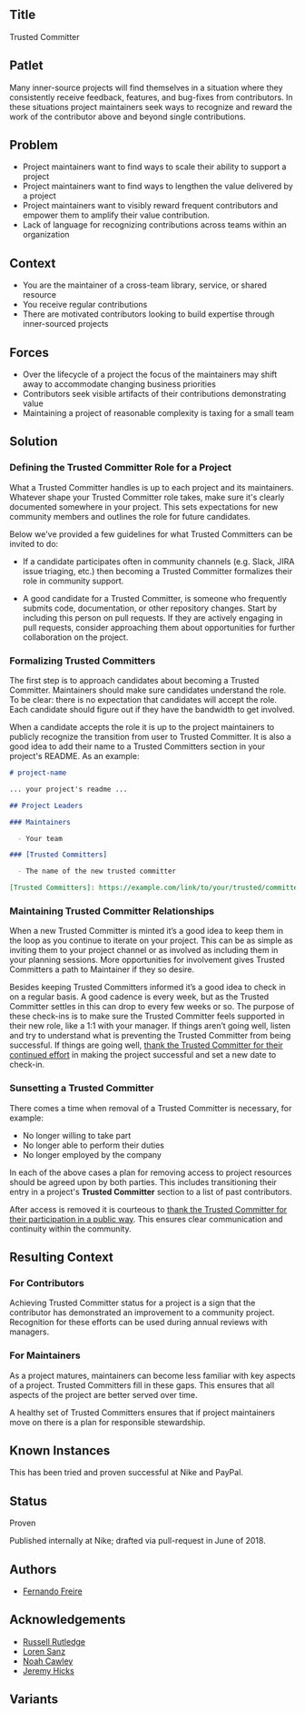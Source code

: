 ## Title

Trusted Committer

## Patlet

Many inner-source projects will find themselves in a situation where
they consistently receive feedback, features, and bug-fixes from contributors.
In these situations project maintainers seek ways to recognize and reward the
work of the contributor above and beyond single contributions.

## Problem

  - Project maintainers want to find ways to scale their ability to support a
  project
  - Project maintainers want to find ways to lengthen the value delivered by a
  project
  - Project maintainers want to visibly reward frequent contributors and
  empower them to amplify their value contribution.
  - Lack of language for recognizing contributions across teams within an
  organization

## Context

  - You are the maintainer of a cross-team library, service, or shared resource
  - You receive regular contributions
  - There are motivated contributors looking to build expertise through
    inner-sourced projects

## Forces

  - Over the lifecycle of a project the focus of the maintainers may shift away
  to accommodate changing business priorities
  - Contributors seek visible artifacts of their contributions demonstrating
  value
  - Maintaining a project of reasonable complexity is taxing for a small team

## Solution

### Defining the Trusted Committer Role for a Project

What a Trusted Committer handles is up to each project and its maintainers.
Whatever shape your Trusted Committer role takes, make sure it's clearly
documented somewhere in your project. This sets expectations for new community
members and outlines the role for future candidates.

Below we've provided a few guidelines for what Trusted Committers can be
invited to do:

* If a candidate participates often in community channels (e.g. Slack, JIRA
issue triaging, etc.) then becoming a Trusted Committer formalizes their role
in community support.

* A good candidate for a Trusted Committer, is someone who frequently submits
code, documentation, or other repository changes.  Start by including this
person on pull requests. If they are actively engaging in pull requests,
consider approaching them about opportunities for further collaboration on the
project.

### Formalizing Trusted Committers

The first step is to approach candidates about becoming a Trusted Committer.
Maintainers should make sure candidates understand the role. To be clear:
there is no expectation that candidates will accept the role. Each candidate
should figure out if they have the bandwidth to get involved.

When a candidate accepts the role it is up to the project maintainers to
publicly recognize the transition from user to Trusted Committer. It is also a
good idea to add their name to a Trusted Committers section in your project's
README.  As an example:

```markdown
# project-name

... your project's readme ...

## Project Leaders

### Maintainers

  - Your team

### [Trusted Committers]

  - The name of the new trusted committer

[Trusted Committers]: https://example.com/link/to/your/trusted/committer/documentation.md
```

### Maintaining Trusted Committer Relationships

When a new Trusted Committer is minted it’s a good idea to keep them in the
loop as you continue to iterate on your project. This can be as simple as
inviting them to your project channel or as involved as including them in your
planning sessions. More opportunities for involvement gives Trusted Committers
a path to Maintainer if they so desire.

Besides keeping Trusted Committers informed it’s a good idea to check in on a
regular basis. A good cadence is every week, but as the Trusted Committer
settles in this can drop to every few weeks or so. The purpose of these
check-ins is to make sure the Trusted Committer feels supported in their new
role, like a 1:1 with your manager. If things aren’t going well, listen and
try to understand what is preventing the Trusted Committer from being successful.
If things are going well, [thank the Trusted Committer for their continued
effort][praise] in making the project successful and set a new date to check-in.

### Sunsetting a Trusted Committer

There comes a time when removal of a Trusted Committer is necessary, for
example:

* No longer willing to take part
* No longer able to perform their duties
* No longer employed by the company

In each of the above cases a plan for removing access to project resources
should be agreed upon by both parties. This includes transitioning their entry in
a project's **Trusted Committer** section to a list of past contributors.

After access is removed it is courteous to [thank the Trusted Committer for
their participation in a public way][praise]. This ensures clear communication
and continuity within the community.

## Resulting Context

### For Contributors

Achieving Trusted Committer status for a project is a sign that the contributor
has demonstrated an improvement to a community project. Recognition for these
efforts can be used during annual reviews with managers.

### For Maintainers

As a project matures, maintainers can become less familiar with key aspects
of a project.  Trusted Committers fill in these gaps.  This ensures that all
aspects of the project are better served over time.

A healthy set of Trusted Committers ensures that if project maintainers move on
there is a plan for responsible stewardship.

## Known Instances

This has been tried and proven successful at Nike and PayPal.

## Status

Proven

Published internally at Nike; drafted via pull-request in June of 2018.

## Authors

- [Fernando Freire]

## Acknowledgements

- [Russell Rutledge]
- [Loren Sanz]
- [Noah Cawley]
- [Jeremy Hicks]

## Variants

[Russell Rutledge]: https://github.com/rrrutledge
[Loren Sanz]: https://github.com/mrsanz
[Jeremy Hicks]: https://github.com/greatestusername
[Noah Cawley]: https://github.com/utanapishtim
[praise]: /praise-participants.md
[Fernando Freire]: https://github.com/dogonthehorizon

